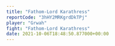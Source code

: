 ```yaml
---
title: "Fathom-Lord Karathress"
reportCode: "3hHY2MRKgrdDkTPj"
player: "Grwah"
fight: "Fathom-Lord Karathress"
date: 2021-10-06T18:48:50.877000+00:00
---
```

